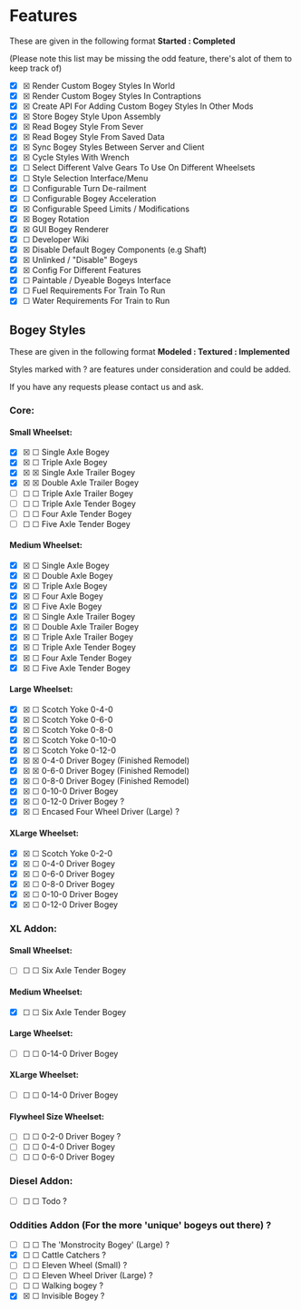 # Features
These are given in the following format **Started  : Completed**

(Please note this list may be missing the odd feature, there's alot of them to keep track of)

- ☒ ☒ Render Custom Bogey Styles In World
- ☒ ☒ Render Custom Bogey Styles In Contraptions
- ☒ ☒ Create API For Adding Custom Bogey Styles In Other Mods
- ☒ ☒ Store Bogey Style Upon Assembly
- ☒ ☒ Read Bogey Style From Sever
- ☒ ☒ Read Bogey Style From Saved Data
- ☒ ☒ Sync Bogey Styles Between Server and Client
- ☒ ☒ Cycle Styles With Wrench
- ☒ ☐ Select Different Valve Gears To Use On Different Wheelsets 
- ☒ ☐ Style Selection Interface/Menu
- ☒ ☐ Configurable Turn De-railment
- ☒ ☐ Configurable Bogey Acceleration
- ☒ ☒ Configurable Speed Limits / Modifications
- ☒ ☒ Bogey Rotation
- ☒ ☒ GUI Bogey Renderer
- ☒ ☐ Developer Wiki
- ☒ ☒ Disable Default Bogey Components (e.g Shaft)
- ☒ ☒ Unlinked / "Disable" Bogeys
- ☒ ☒ Config For Different Features
- ☒ ☐ Paintable / Dyeable Bogeys Interface
- ☒ ☐ Fuel Requirements For Train To Run
- ☒ ☐ Water Requirements For Train to Run

## Bogey Styles
These are given in the following format **Modeled  : Textured : Implemented**

Styles marked with ? are features under consideration and could be added.

If you have any requests please contact us and ask.

### Core:

#### Small Wheelset:

- ☒ ☒ ☐ Single Axle Bogey
- ☒ ☒ ☐ Triple Axle Bogey
- ☒ ☒ ☒ Single Axle Trailer Bogey
- ☒ ☒ ☒ Double Axle Trailer Bogey
- ☐ ☐ ☐ Triple Axle Trailer Bogey
- ☐ ☐ ☐ Triple Axle Tender Bogey
- ☐ ☐ ☐ Four Axle Tender Bogey
- ☐ ☐ ☐ Five Axle Tender Bogey

#### Medium Wheelset:

- ☒ ☒ ☐ Single Axle Bogey
- ☒ ☒ ☐ Double Axle Bogey
- ☒ ☒ ☐ Triple Axle Bogey
- ☒ ☒ ☐ Four Axle Bogey
- ☒ ☒ ☐ Five Axle Bogey
- ☒ ☒ ☐ Single Axle Trailer Bogey
- ☒ ☒ ☐ Double Axle Trailer Bogey
- ☒ ☒ ☐ Triple Axle Trailer Bogey
- ☒ ☒ ☐ Triple Axle Tender Bogey
- ☒ ☒ ☐ Four Axle Tender Bogey
- ☒ ☒ ☐ Five Axle Tender Bogey

#### Large Wheelset:

- ☒ ☒ ☐ Scotch Yoke 0-4-0
- ☒ ☒ ☐ Scotch Yoke 0-6-0
- ☒ ☒ ☐ Scotch Yoke 0-8-0
- ☒ ☒ ☐ Scotch Yoke 0-10-0
- ☒ ☒ ☐ Scotch Yoke 0-12-0
- ☒ ☒ ☒ 0-4-0 Driver Bogey (Finished Remodel)
- ☒ ☒ ☒ 0-6-0 Driver Bogey (Finished Remodel)
- ☒ ☒ ☐ 0-8-0 Driver Bogey (Finished Remodel)
- ☒ ☒ ☐ 0-10-0 Driver Bogey
- ☒ ☒ ☐ 0-12-0 Driver Bogey ?
- ☒ ☒ ☐ Encased Four Wheel Driver (Large) ?

#### XLarge Wheelset:

- ☒ ☒ ☐ Scotch Yoke 0-2-0
- ☒ ☒ ☐ 0-4-0 Driver Bogey
- ☒ ☒ ☐ 0-6-0 Driver Bogey
- ☒ ☒ ☐ 0-8-0 Driver Bogey
- ☒ ☒ ☐ 0-10-0 Driver Bogey
- ☒ ☒ ☐ 0-12-0 Driver Bogey

### XL Addon:

#### Small Wheelset:

- ☐ ☐ ☐ Six Axle Tender Bogey

#### Medium Wheelset:

- ☒ ☐ ☐ Six Axle Tender Bogey

#### Large Wheelset:

- ☐ ☐ ☐ 0-14-0 Driver Bogey

#### XLarge Wheelset:

- ☐ ☐ ☐ 0-14-0 Driver Bogey

#### Flywheel Size Wheelset:

- ☐ ☐ ☐ 0-2-0 Driver Bogey ?
- ☐ ☐ ☐ 0-4-0 Driver Bogey
- ☐ ☐ ☐ 0-6-0 Driver Bogey

### Diesel Addon:

- ☐ ☐ ☐ Todo ?

### Oddities Addon (For the more 'unique' bogeys out there) ?

- ☐ ☐ ☐ The 'Monstrocity Bogey' (Large) ?
- ☒ ☐ ☐ Cattle Catchers ?
- ☐ ☐ ☐ Eleven Wheel (Small) ?
- ☐ ☐ ☐ Eleven Wheel Driver (Large) ?
- ☐ ☐ ☐ Walking bogey ?
- ☒ ☒ ☐ Invisible Bogey ?
